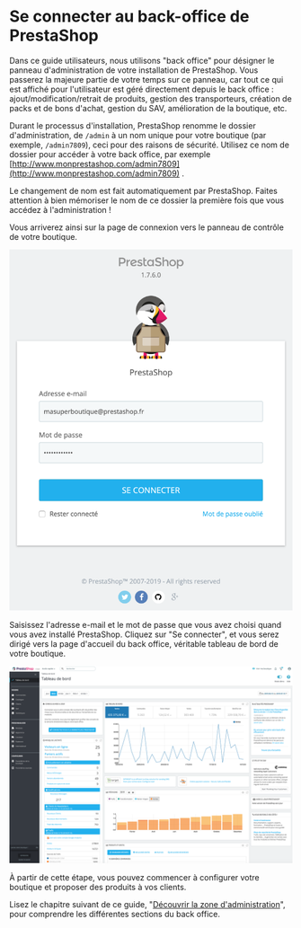 # Se connecter au back-office de PrestaShop

Dans ce guide utilisateurs, nous utilisons "back office" pour désigner le panneau d'administration de votre installation de PrestaShop. Vous passerez la majeure partie de votre temps sur ce panneau, car tout ce qui est affiché pour l'utilisateur est géré directement depuis le back office : ajout/modification/retrait de produits, gestion des transporteurs, création de packs et de bons d'achat, gestion du SAV, amélioration de la boutique, etc.

Durant le processus d'installation, PrestaShop renomme le dossier d'administration, de `/admin` à un nom unique pour votre boutique \(par exemple, `/admin7809`\), ceci pour des raisons de sécurité. Utilisez ce nom de dossier pour accéder à votre back office, par exemple [http://www.monprestashop.com/admin7809](http://www.monprestashop.com/admin7809) .

Le changement de nom est fait automatiquement par PrestaShop. Faites attention à bien mémoriser le nom de ce dossier la première fois que vous accédez à l'administration !

Vous arriverez ainsi sur la page de connexion vers le panneau de contrôle de votre boutique.

![](../.gitbook/assets/63406131.png)

Saisissez l'adresse e-mail et le mot de passe que vous avez choisi quand vous avez installé PrestaShop. Cliquez sur "Se connecter", et vous serez dirigé vers la page d'accueil du back office, véritable tableau de bord de votre boutique.

![](../.gitbook/assets/63406129.png)

À partir de cette étape, vous pouvez commencer à configurer votre boutique et proposer des produits à vos clients.

Lisez le chapitre suivant de ce guide, "[Découvrir la zone d'administration](decouvrir-zone-administration.md)", pour comprendre les différentes sections du back office.

